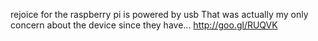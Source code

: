 rejoice for the raspberry pi is powered by usb  That was actually my only concern about the device since they have... http://goo.gl/RUQVK